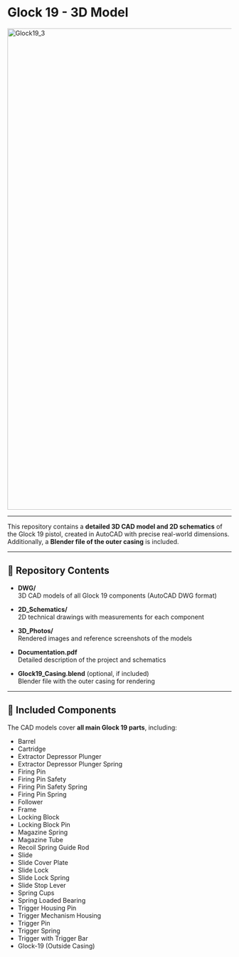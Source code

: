 # **Glock 19 - 3D Model**
<img width="1920" height="1080" alt="Glock19_3" src="https://github.com/user-attachments/assets/40b965cf-949c-4d5d-b1a0-d326010e7c53" />

---

This repository contains a **detailed 3D CAD model and 2D schematics** of the Glock 19 pistol, created in AutoCAD with precise real-world dimensions.  
Additionally, a **Blender file of the outer casing** is included.

---

## 📂 Repository Contents

- **DWG/**  
  3D CAD models of all Glock 19 components (AutoCAD DWG format)

- **2D_Schematics/**  
  2D technical drawings with measurements for each component

- **3D_Photos/**  
  Rendered images and reference screenshots of the models

- **Documentation.pdf**  
  Detailed description of the project and schematics

- **Glock19_Casing.blend** (optional, if included)  
  Blender file with the outer casing for rendering

---

## 🔧 Included Components
The CAD models cover **all main Glock 19 parts**, including:

- Barrel
- Cartridge
- Extractor Depressor Plunger
- Extractor Depressor Plunger Spring
- Firing Pin
- Firing Pin Safety
- Firing Pin Safety Spring
- Firing Pin Spring
- Follower
- Frame
- Locking Block
- Locking Block Pin
- Magazine Spring
- Magazine Tube
- Recoil Spring Guide Rod
- Slide
- Slide Cover Plate
- Slide Lock
- Slide Lock Spring
- Slide Stop Lever
- Spring Cups
- Spring Loaded Bearing
- Trigger Housing Pin
- Trigger Mechanism Housing
- Trigger Pin
- Trigger Spring
- Trigger with Trigger Bar
- Glock-19 (Outside Casing)
